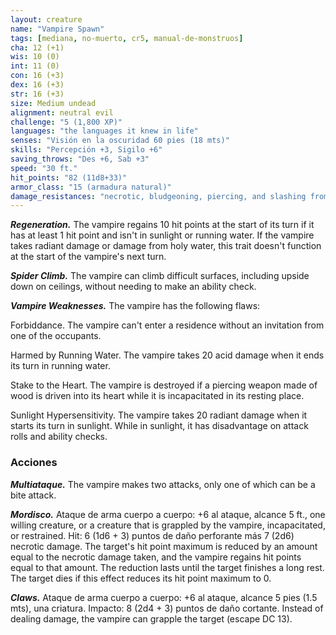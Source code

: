 ```yaml
---
layout: creature
name: "Vampire Spawn"
tags: [mediana, no-muerto, cr5, manual-de-monstruos]
cha: 12 (+1)
wis: 10 (0)
int: 11 (0)
con: 16 (+3)
dex: 16 (+3)
str: 16 (+3)
size: Medium undead
alignment: neutral evil
challenge: "5 (1,800 XP)"
languages: "the languages it knew in life"
senses: "Visión en la oscuridad 60 pies (18 mts)"
skills: "Percepción +3, Sigilo +6"
saving_throws: "Des +6, Sab +3"
speed: "30 ft."
hit_points: "82 (11d8+33)"
armor_class: "15 (armadura natural)"
damage_resistances: "necrotic, bludgeoning, piercing, and slashing from nonmagical weapons"
---
```


***Regeneration.*** The vampire regains 10 hit points at the start of its turn if it has at least 1 hit point and isn't in sunlight or running water. If the vampire takes radiant damage or damage from holy water, this trait doesn't function at the start of the vampire's next turn.

***Spider Climb.*** The vampire can climb difficult surfaces, including upside down on ceilings, without needing to make an ability check.

***Vampire Weaknesses.*** The vampire has the following flaws:

Forbiddance. The vampire can't enter a residence without an invitation from one of the occupants.

Harmed by Running Water. The vampire takes 20 acid damage when it ends its turn in running water.

Stake to the Heart. The vampire is destroyed if a piercing weapon made of wood is driven into its heart while it is incapacitated in its resting place.

Sunlight Hypersensitivity. The vampire takes 20 radiant damage when it starts its turn in sunlight. While in sunlight, it has disadvantage on attack rolls and ability checks.

### Acciones

***Multiataque.*** The vampire makes two attacks, only one of which can be a bite attack.

***Mordisco.*** Ataque de arma cuerpo a cuerpo: +6 al ataque, alcance 5 ft., one willing creature, or a creature that is grappled by the vampire, incapacitated, or restrained. Hit: 6 (1d6 + 3) puntos de daño perforante más 7 (2d6) necrotic damage. The target's hit point maximum is reduced by an amount equal to the necrotic damage taken, and the vampire regains hit points equal to that amount. The reduction lasts until the target finishes a long rest. The target dies if this effect reduces its hit point maximum to 0.

***Claws.*** Ataque de arma cuerpo a cuerpo: +6 al ataque, alcance 5 pies (1.5 mts), una criatura. Impacto: 8 (2d4 + 3) puntos de daño cortante. Instead of dealing damage, the vampire can grapple the target (escape DC 13).
